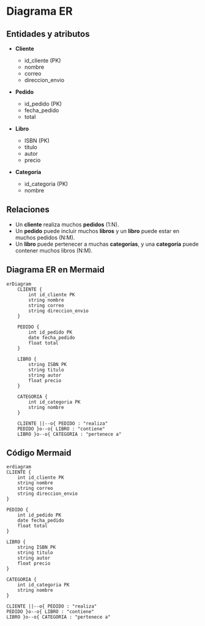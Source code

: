 # Diagrama ER 


## Entidades y atributos

- **Cliente**
  - id_cliente (PK)
  - nombre
  - correo
  - direccion_envio

- **Pedido**
  - id_pedido (PK)
  - fecha_pedido
  - total

- **Libro**
  - ISBN (PK)
  - titulo
  - autor
  - precio

- **Categoría**
  - id_categoria (PK)
  - nombre

## Relaciones

- Un **cliente** realiza muchos **pedidos** (1:N).
- Un **pedido** puede incluir muchos **libros** y un **libro** puede estar en muchos pedidos (N:M).
- Un **libro** puede pertenecer a muchas **categorías**, y una **categoría** puede contener muchos libros (N:M).

## Diagrama ER en Mermaid

```mermaid
erDiagram
    CLIENTE {
        int id_cliente PK
        string nombre
        string correo
        string direccion_envio
    }

    PEDIDO {
        int id_pedido PK
        date fecha_pedido
        float total
    }

    LIBRO {
        string ISBN PK
        string titulo
        string autor
        float precio
    }

    CATEGORIA {
        int id_categoria PK
        string nombre
    }

    CLIENTE ||--o{ PEDIDO : "realiza"
    PEDIDO }o--o{ LIBRO : "contiene"
    LIBRO }o--o{ CATEGORIA : "pertenece a"
```

## Código Mermaid


    erdiagram
    CLIENTE {
        int id_cliente PK
        string nombre
        string correo
        string direccion_envio
    }

    PEDIDO {
        int id_pedido PK
        date fecha_pedido
        float total
    }

    LIBRO {
        string ISBN PK
        string titulo
        string autor
        float precio
    }

    CATEGORIA {
        int id_categoria PK
        string nombre
    }

    CLIENTE ||--o{ PEDIDO : "realiza"
    PEDIDO }o--o{ LIBRO : "contiene"
    LIBRO }o--o{ CATEGORIA : "pertenece a"

